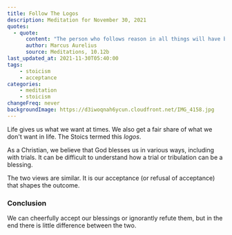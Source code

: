 ```yaml
---
title: Follow The Logos
description: Meditation for November 30, 2021
quotes: 
  - quote:
      content: "The person who follows reason in all things will have both leisure and a readiness to act—they are at once both cheerful and self-composed."
      author: Marcus Aurelius
      source: Meditations, 10.12b
last_updated_at: 2021-11-30T05:40:00
tags:
    - stoicism
    - acceptance
categories:
    - meditation
    - stoicism
changeFreq: never
backgroundImage: https://d3iwoqnah6ycun.cloudfront.net/IMG_4158.jpg
---
```


Life gives us what we want at times. We also get a fair share of what we don't want in life. The Stoics termed this 
*logos*. 

As a Christian, we believe that God blesses us in various ways, including with trials. It can be difficult to understand 
how a trial or tribulation can be a blessing.

The two views are similar. It is our acceptance (or refusal of acceptance) that shapes the outcome. 

### Conclusion 

We can cheerfully accept our blessings or ignorantly refute them, but in the end there is little difference between the 
two.
